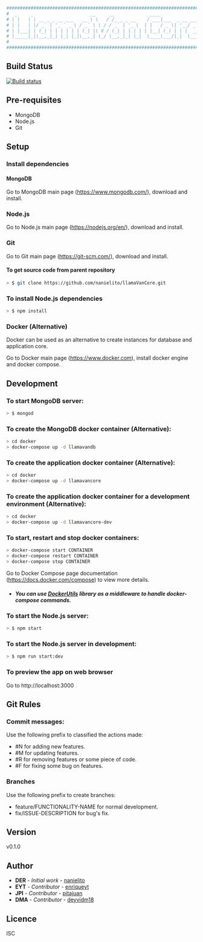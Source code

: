 ``` bash
##########################################################################
#  _     _                     __     __             ____                #
# | |   | | __ _ _ __ ___   __ \ \   / /_ _ _ __    / ___|___  _ __ ___  #
# | |   | |/ _` | '_ ` _ \ / _` \ \ / / _` | '_ \  | |   / _ \| '__/ _ \ #
# | |___| | (_| | | | | | | (_| |\ V / (_| | | | | | |__| (_) | | |  __/ #
# |_____|_|\__,_|_| |_| |_|\__,_| \_/ \__,_|_| |_|  \____\___/|_|  \___| #
#                                                                        #
##########################################################################
```

## Build Status
[![Build status](https://travis-ci.org/Nanielito/llamaVanCore.svg?master)](https://travis-ci.org/Nanielito)

## Pre-requisites
* MongoDB
* Node.js
* Git 

## Setup

### Install dependencies

#### MongoDB
Go to MongoDB main page (https://www.mongodb.com/), download and install.

### Node.js
Go to Node.js main page (https://nodejs.org/en/), download and install.

### Git
Go to Git main page (https://git-scm.com/), download and install.

#### To get source code from parent repository
``` bash
> $ git clone https://github.com/nanielito/llamaVanCore.git
```

### To install Node.js dependencies
``` bash
> $ npm install
```

### Docker (Alternative)
Docker can be used as an alternative to create instances for database and application core.

Go to Docker main page (https://www.docker.com), install docker engine and docker compose. 

## Development

### To start MongoDB server:         
``` bash
> $ mongod
```

### To create the MongoDB docker container (Alternative):
``` bash
> cd docker
> docker-compose up -d llamavandb
```

### To create the application docker container (Alternative):
``` bash
> cd docker
> docker-compose up -d llamavancore
```

### To create the application docker container for a development environment (Alternative):
``` bash
> cd docker
> docker-compose up -d llamavancore-dev
```

### To start, restart and stop docker containers:
``` bash
> docker-compose start CONTAINER
> docker-compose restart CONTAINER
> docker-compose stop CONTAINER
```
Go to Docker Compose page documentation (https://docs.docker.com/compose) to view more details.

* ##### You can use [DockerUtils](https://nanielito.github.io/DockerUtils/) library as a middleware to handle docker-compose commands.

### To start the Node.js server: 
``` bash
> $ npm start
```

### To start the Node.js server in development: 
``` bash
> $ npm run start:dev
```

### To preview the app on web browser
Go to http://localhost:3000

## Git Rules

### Commit messages:
Use the following prefix to classified the actions made:
* #N for adding new features.
* #M for updating features.
* #R for removing features or some piece of code.
* #F for fixing some bug on features.

### Branches
Use the following prefix to create branches:
* feature/FUNCTIONALITY-NAME for normal development.
* fix/ISSUE-DESCRIPTION for bug's fix.

## Version
v0.1.0

## Author
* **DER** - *Initial work* - [nanielito](https://github.com/nanielito)
* **EYT** - *Contributor* - [enriqueyt](https://github.com/enriqueyt)
* **JPI** - *Contributor* - [pitajuan](https://github.com/pitajuan)
* **DMA** - *Contributor* - [deyvidm18](https://github.com/deyvidm18)

## Licence
ISC

